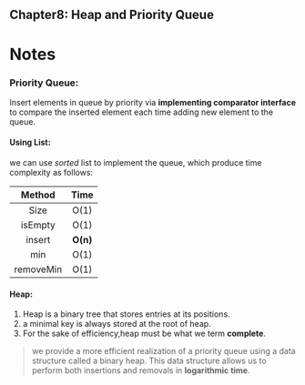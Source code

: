 ## Chapter8: Heap and Priority Queue

# Notes

### Priority Queue:

Insert elements in queue by priority via **implementing comparator interface** to compare the inserted element each time
adding new element to the queue.

#### Using List:

we can use _sorted_ list to implement the queue, which produce time complexity as follows:

|  Method   | Time |
|:---------:|:----:|
|   Size    | O(1) |
|  isEmpty  | O(1) |
|  insert   | **O(n)** |
|    min    | O(1) |
| removeMin | O(1) |


#### Heap: 
1. Heap is a binary tree that stores entries at its positions. 
2. a minimal key is always stored at the root of heap. 
3. For the sake of efficiency,heap must be what we term **complete**. 

>we provide a more efficient realization of a priority queue using
a data structure called a binary heap. This data structure allows us to perform both
insertions and removals in **logarithmic time**. 

